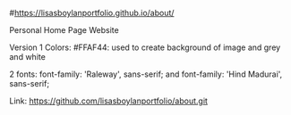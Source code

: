 #https://lisasboylanportfolio.github.io/about/

Personal Home Page Website

Version 1
Colors:
#FFAF44: used to create background of image and
grey and
white

2 fonts:
   font-family: 'Raleway', sans-serif; and
   font-family: 'Hind Madurai', sans-serif;
   
Link:
https://github.com/lisasboylanportfolio/about.git
